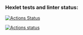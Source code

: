 ### Hexlet tests and linter status:
[![Actions Status](https://github.com/dsdisperfect/frontend-project-46/workflows/hexlet-check/badge.svg)](https://github.com/dsdisperfect/frontend-project-46/actions)

[![Actions status](https://github.com/dsdisperfect/frontend-project-46//workflows/eslint.yml/badge.svg)]((https://github.com/dsdisperfect/frontend-project-46/actions))